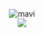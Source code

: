 <div align="center">
   <img src="https://komarev.com/ghpvc/?username=mavi&label=Profile%20views&color=0066ff" alt="mavi" />
</br>
   <a href="https://discord.com/users/135426949748097024" target="_blank">
      <img src="https://lanyard.cnrad.dev/api/135426949748097024?bg=111111">
   </a>
</div>
